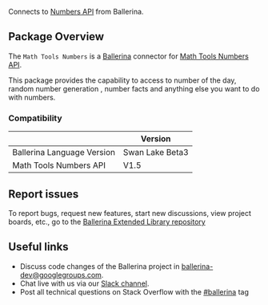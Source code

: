 Connects to [Numbers API](https://math.tools/api/numbers/) from Ballerina.

## Package Overview
The  `Math Tools Numbers` is a [Ballerina](https://ballerina.io/) connector for [Math Tools Numbers API](https://math.tools/api/numbers/).  

This package provides the capability to access to number of the day, random number generation , number facts and anything else you want to do with numbers.

### Compatibility
|                             | Version          |
|-----------------------------|------------------|
| Ballerina Language Version  | Swan Lake Beta3  |
| Math Tools Numbers API      | V1.5             |

## Report issues
To report bugs, request new features, start new discussions, view project boards, etc., go to the [Ballerina Extended Library repository](https://github.com/ballerina-platform/ballerina-extended-library)

## Useful links
- Discuss code changes of the Ballerina project in [ballerina-dev@googlegroups.com](mailto:ballerina-dev@googlegroups.com).
- Chat live with us via our [Slack channel](https://ballerina.io/community/slack/).
- Post all technical questions on Stack Overflow with the [#ballerina](https://stackoverflow.com/questions/tagged/ballerina) tag
